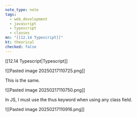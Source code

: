 ```yaml
---
note_type: note
tags:
  - web_development
  - javascript
  - typescript
  - classes
mn: "[[12.14 Typescript]]"
kt: theorical
checked: false
---
```

[[12.14 Typescript|Typescript]]

![[Pasted image 20250217110725.png]]

This is the same.

![[Pasted image 20250217110750.png]]

In JS, I must use the thus keyword when using any class field.

![[Pasted image 20250217110916.png]]


